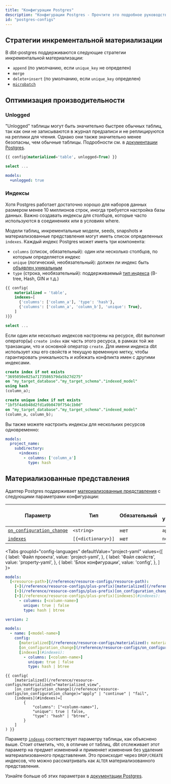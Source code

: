 ```yaml
---
title: "Конфигурации Postgres"
description: "Конфигурации Postgres - Прочтите это подробное руководство, чтобы узнать о конфигурациях в dbt."
id: "postgres-configs"
---
```


## Стратегии инкрементальной материализации

В dbt-postgres поддерживаются следующие стратегии инкрементальной материализации:

- `append` (по умолчанию, если `unique_key` не определен)
- `merge`
- `delete+insert` (по умолчанию, если `unique_key` определен)
- [`microbatch`](/docs/build/incremental-microbatch)

## Оптимизация производительности

### Unlogged

"Unlogged" таблицы могут быть значительно быстрее обычных таблиц, так как они не записываются в журнал предзаписи и не реплицируются на реплики для чтения. Однако они также значительно менее безопасны, чем обычные таблицы. Подробности см. в [документации Postgres](https://www.postgresql.org/docs/current/sql-createtable.html#SQL-CREATETABLE-UNLOGGED).

<File name='my_table.sql'>

```sql
{{ config(materialized='table', unlogged=True) }}

select ...
```

</File>

<File name='dbt_project.yml'>

```yaml
models:
  +unlogged: true
```

</File>

### Индексы

Хотя Postgres работает достаточно хорошо для наборов данных размером менее 10 миллионов строк, иногда требуется настройка базы данных. Важно создавать индексы для столбцов, которые часто используются в соединениях или в условиях where.

Модели таблиц, инкрементальные модели, seeds, snapshots и материализованные представления могут иметь список определенных `indexes`. Каждый индекс Postgres может иметь три компонента:
- `columns` (список, обязательный): один или несколько столбцов, по которым определяется индекс
- `unique` (логический, необязательный): должен ли индекс быть [объявлен уникальным](https://www.postgresql.org/docs/9.4/indexes-unique.html)
- `type` (строка, необязательный): поддерживаемый [тип индекса](https://www.postgresql.org/docs/current/indexes-types.html) (B-tree, Hash, GIN и т.д.)

<File name='my_table.sql'>

```sql
{{ config(
    materialized = 'table',
    indexes=[
      {'columns': ['column_a'], 'type': 'hash'},
      {'columns': ['column_a', 'column_b'], 'unique': True},
    ]
)}}

select ...
```

</File>

Если один или несколько индексов настроены на ресурсе, dbt выполнит оператор(ы) `create index` <Term id="ddl" /> как часть <Term id="materialization" /> этого ресурса, в рамках той же транзакции, что и основной оператор `create`. Для имени индекса dbt использует хэш его свойств и текущую временную метку, чтобы гарантировать уникальность и избежать конфликта имен с другими индексами.

```sql
create index if not exists
"3695050e025a7173586579da5b27d275"
on "my_target_database"."my_target_schema"."indexed_model" 
using hash
(column_a);

create unique index if not exists
"1bf5f4a6b48d2fd1a9b0470f754c1b0d"
on "my_target_database"."my_target_schema"."indexed_model" 
(column_a, column_b);
```

Вы также можете настроить индексы для нескольких ресурсов одновременно:

<File name='dbt_project.yml'>

```yaml
models:
  project_name:
    subdirectory:
      +indexes:
        - columns: ['column_a']
          type: hash
```

</File>

## Материализованные представления

Адаптер Postgres поддерживает [материализованные представления](https://www.postgresql.org/docs/current/rules-materializedviews.html) с следующими параметрами конфигурации:

| Параметр                                                                         | Тип               | Обязательный | По умолчанию | Поддержка мониторинга изменений |
|----------------------------------------------------------------------------------|-------------------|--------------|--------------|-------------------------------|
| [`on_configuration_change`](/reference/resource-configs/on_configuration_change) | `<string>`        | нет          | `apply`      | н/д                           |
| [`indexes`](#indexes)                                                            | `[{<dictionary>}]`| нет          | `none`       | alter                         |

<Tabs
  groupId="config-languages"
  defaultValue="project-yaml"
  values={[
    { label: 'Файл проекта', value: 'project-yaml', },
    { label: 'Файл свойств', value: 'property-yaml', },
    { label: 'Блок конфигурации', value: 'config', },
  ]
}>


<TabItem value="project-yaml">

<File name='dbt_project.yml'>

```yaml
models:
  [<resource-path>](/reference/resource-configs/resource-path):
    [+](/reference/resource-configs/plus-prefix)[materialized](/reference/resource-configs/materialized): materialized_view
    [+](/reference/resource-configs/plus-prefix)[on_configuration_change](/reference/resource-configs/on_configuration_change): apply | continue | fail
    [+](/reference/resource-configs/plus-prefix)[indexes](#indexes):
      - columns: [<column-name>]
        unique: true | false
        type: hash | btree
```

</File>

</TabItem>


<TabItem value="property-yaml">

<File name='models/properties.yml'>

```yaml
version: 2

models:
  - name: [<model-name>]
    config:
      [materialized](/reference/resource-configs/materialized): materialized_view
      [on_configuration_change](/reference/resource-configs/on_configuration_change): apply | continue | fail
      [indexes](#indexes):
        - columns: [<column-name>]
          unique: true | false
          type: hash | btree
```

</File>

</TabItem>


<TabItem value="config">

<File name='models/<model_name>.sql'>

```jinja
{{ config(
    [materialized](/reference/resource-configs/materialized)="materialized_view",
    [on_configuration_change](/reference/resource-configs/on_configuration_change)="apply" | "continue" | "fail",
    [indexes](#indexes)=[
        {
            "columns": ["<column-name>"],
            "unique": true | false,
            "type": "hash" | "btree",
        }
    ]
) }}
```

</File>

</TabItem>

</Tabs>

Параметр [`indexes`](#indexes) соответствует параметру таблицы, как объяснено выше.
Стоит отметить, что, в отличие от таблиц, dbt отслеживает этот параметр на предмет изменений и применяет изменения без удаления материализованного представления.
Это происходит через `DROP/CREATE` индексов, что можно рассматривать как `ALTER` материализованного представления.

Узнайте больше об этих параметрах в [документации Postgres](https://www.postgresql.org/docs/current/sql-creatematerializedview.html).